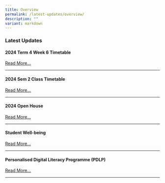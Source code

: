 ```yaml
---
title: Overview
permalink: /latest-updates/overview/
description: ""
variant: markdown
---
```

### Latest Updates


#### 2024 Term 4 Week 6 Timetable
[Read More...](https://staging.d1wp5xkpm2dbnc.amplifyapp.com/2024-term-4-week-6-timetable/)

* * *

#### 2024 Sem 2 Class Timetable
[Read More...](https://staging.d1wp5xkpm2dbnc.amplifyapp.com/latest-updates/2024-sem2-class-timetable/)

* * *


#### 2024 Open House
[Read More...](https://staging-lite.d2tm5g4gec1mxk.amplifyapp.com/2024-open-house/)

* * *



#### Student Well-being

[Read More...](https://staging.d1wp5xkpm2dbnc.amplifyapp.com/co-curriculum/student-well-being/overview/)

* * *

#### Personalised Digital Literacy Programme (PDLP)

[Read More...](https://staging.d1wp5xkpm2dbnc.amplifyapp.com/parents/pdlp/overview/)


* * *